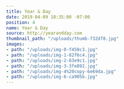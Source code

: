 ```yaml
---
title: Year & Day
date: 2019-04-09 18:35:00 -07:00
position: 4
name: Year & Day
source: http://yearandday.com
thumbnail_path: "/uploads/thumb-732df8.jpg"
images:
- path: "/uploads/img-0-f450c3.jpg"
- path: "/uploads/img-1-82f6c4.jpg"
- path: "/uploads/img-2-83e9c1.jpg"
- path: "/uploads/img-3-3fe892.jpg"
- path: "/uploads/img-4%20copy-6e69da.jpg"
- path: "/uploads/img-6-ca905b.jpg"
---
```


